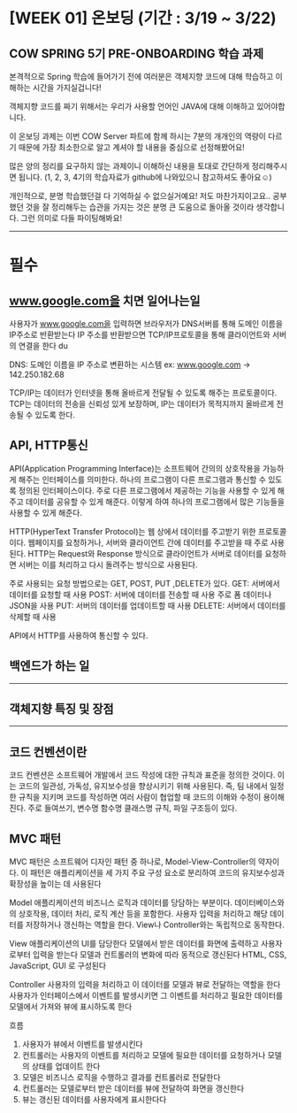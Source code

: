 # [WEEK 01] 온보딩 (기간 : 3/19 ~ 3/22)

## COW SPRING 5기 PRE-ONBOARDING 학습 과제

본격적으로 Spring 학습에 들어가기 전에 여러분은 객체지향 코드에 대해 학습하고 이해하는 시간을 가지실겁니다!

객체지향 코드를 짜기 위해서는 우리가 사용할 언어인 JAVA에 대해 이해하고 있어야합니다.

이 온보딩 과제는 이번 COW Server 파트에 함께 하시는 7분의 개개인의 역량이 다르기 때문에 가장 최소한으로 알고 계셔야 할 내용을 중심으로 선정해봤어요!

많은 양의 정리를 요구하지 않는 과제이니 이해하신 내용을 토대로 간단하게 정리해주시면 됩니다. (1, 2, 3, 4기의 학습자료가 github에 나와있으니 참고하셔도 좋아요☺️)

개인적으로, 분명 학습했던걸 다 기억하실 수 없으실거예요! 저도 마찬가지이고요.. 공부했던 것을 잘 정리해두는 습관을 가지는 것은 분명 큰 도움으로 돌아올 것이라 생각합니다. 그런 의미로 다들 파이팅해봐요!

---

# 필수

## www.google.com을 치면 일어나는일

사용자가 www.google.com을 입력하면 브라우저가 DNS서버를 통해 도메인 이름을 IP주소로 반환받는다
IP 주소를 반환받으면 TCP/IP프로토콜을 통해 클라이언트와 서버의 연결을 한다
du

DNS: 도메인 이름을 IP 주소로 변환하는 시스템  ex: www.google.com → 142.250.182.68

TCP/IP는 데이터가 인터넷을 통해 올바르게 전달될 수 있도록 해주는 프로토콜이다. TCP는 데이터의 전송을 신뢰성 있게 보장하며, IP는 데이터가 목적지까지 올바르게 전송될 수 있도록 한다.



## API, HTTP통신

API(Application Programming Interface)는 소프트웨어 간의의 상호작용을 가능하게 
해주는 인터페이스를 의미한다. 하나의 프로그램이 다른 프로그램과 통신할 수 있도록 정의된 인터페이스이다. 주로 다른 프로그램에서 제공하는 기능을 사용할 수 있게 해주고 데이터를 공유할 수 있게 해준다. 이렇게 하여 하나의 프로그램에서 많은 기능들을 사용할 수 있게 해준다.

HTTP(HyperText Transfer Protocol)는 웹 상에서 데이터를 주고받기 위한 프로토콜이다. 웹페이지를 요청하거나, 서버와 클라이언트 간에 데이터를 주고받을 때 주로 사용된다.
HTTP는 Request와 Response 방식으로 클라이언트가 서버로 데이터를 요청하면 서버는 이를 처리하고 다시 돌려주는 방식으로 사용된다.

주로 사용되는 요청 방법으로는 GET, POST, PUT ,DELETE가 있다.
GET: 서버에서 데이터를 요청할 때 사용
POST: 서버에 데이터를 전송할 때 사용 주로 폼 데이터나 JSON을 사용
PUT: 서버의 데이터를 업데이트할 때 사용
DELETE: 서버에서 데이터를 삭제할 때 사용 

API에서 HTTP를 사용하여 통신할 수 있다.

## 백엔드가 하는 일

---

## 객체지향 특징 및 장점

---

## 코드 컨벤션이란

코드 컨벤션은 소프트웨어 개발에서 코드 작성에 대한 규칙과 표준을 정의한 것이다. 이는 코드의 일관성, 가독성, 유지보수성을 향상시키기 위해 사용된다. 즉, 팀 내에서 일정한 규칙을 지키며 코드를 작성하면 여러 사람이 협업할 때 코드의 이해와 수정이 용이해진다. 주로 들여쓰기, 변수명 함수명 클래스명 규칙, 파일 구조등이 있다.

## MVC 패턴

MVC 패턴은 소프트웨어 디자인 패턴 중 하나로, Model-View-Controller의 약자이다. 이 패턴은 애플리케이션을 세 가지 주요 구성 요소로 분리하여 코드의 유지보수성과 확장성을 높이는 데 사용된다

Model
애플리케이션의 비즈니스 로직과 데이터를 당담하는 부분이다.
데이터베이스와의 상호작용, 데이터 처리, 로직 계산 등을 포함한다.
사용자 입력을 처리하고 해당 데이터를 저장하거나 갱신하는 역할을 한다.
View나 Controller와는 독립적으로 동작한다.

View
애플리케이션의 UI를 담당한다
모델에서 받은 데이터를 화면에 출력하고 사용자로부터 입력을 받는다
모델과 컨트롤러의 변화에 따라 동적으로 갱신된다
HTML, CSS, JavaScript, GUI 로 구성된다

Controller
사용자의 입력을 처리하고 이 데이터를 모델과 뷰로 전달하는 역할을 한다
사용자가 인터페이스에서 이벤트를 발생시키면 그 이벤트를 처리하고 필요한 데이터를 모델에서 가져와 뷰에 표시하도록 한다

흐름
1. 사용자가 뷰에서 이벤트를 발생시킨다
2. 컨트롤러는 사용자의 이벤트를 처리하고 모델에 필요한 데이터를 요청하거나 모델의 상태를 업데이트 한다
3. 모델은 비즈니스 로직을 수행하고 결과를 컨트롤러로 전달한다
4. 컨트롤러는 모델로부터 받은 데이터를 뷰에 전달하여 화면을 갱신한다
5. 뷰는 갱신된 데이터를 사용자에게 표시한다다
